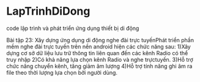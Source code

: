 # LapTrinhDiDong
code lập trình và phát triển ứng dụng thiết bị di động

Bài tập 23: Xây dựng ứng dụng di động nghe đài trực tuyếnPhát triển phần mềm nghe đài trực tuyến trên nền android hiện các chức năng sau:
1)Xây dựng cơ sở dữ liệu lưu trữ thông tin liên quan đến các kênh Radio có thể truy nhập
2)Có khả năng lựa chọn kênh Radio và nghe trựctuyến.
3)Hỗ trợ chức năng chuyển kênh, tăng giảm âm lượng
4)Hỗ trợ tính năng ghi âm ra file theo thời lượng lựa chọn bởi người dùng.
